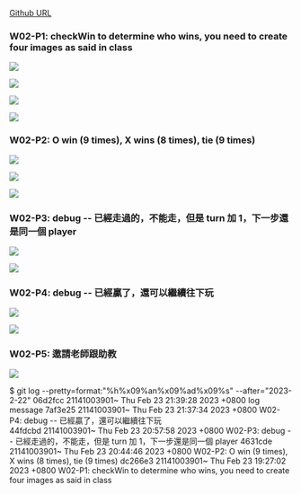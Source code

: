 [Github URL](https://github.com/211410039/1112-1N-js-demo-id/tree/main/demo/md/w02_39)

### W02-P1: checkWin to determine who wins, you need to create four images as said in class 

![](w02-p1-1.png)

![](w02-p1-2.png)

![](w02-p1-3.png)

![](w02-p1-4.png)

### W02-P2: O win (9 times), X wins (8 times), tie (9 times) 

![](w02-p2-1.png)

![](w02-p2-2.png)

![](w02-p2-3.png)

### W02-P3: debug -- 已經走過的，不能走，但是 turn 加 1，下一步還是同一個 player

![](w02-p3-1.png)

![](w02-p3-2.png)

### W02-P4: debug -- 已經贏了，還可以繼續往下玩  

![](w02-p4-1.png)

![](w02-p4-2.png)

### W02-P5: 邀請老師跟助教

![](w02-p5.png)

$ git log --pretty=format:"%h%x09%an%x09%ad%x09%s" --after="2023-2-22"
06d2fcc 21141003901~ Thu Feb 23 21:39:28 2023 +0800 log message
7af3e25 21141003901~ Thu Feb 23 21:37:34 2023 +0800 W02-P4: debug -- 已經贏了，還可以繼續往下玩  
44fdcbd 21141003901~ Thu Feb 23 20:57:58 2023 +0800 W02-P3: debug -- 已經走過的，不能走，但是 turn 加 1，下一步還是同一個 player
4631cde 21141003901~ Thu Feb 23 20:44:46 2023 +0800 W02-P2: O win (9 times), X wins (8 times), tie (9 times)
dc266e3 21141003901~ Thu Feb 23 19:27:02 2023 +0800 W02-P1: checkWin to determine who wins, you need to create four images as said in class
